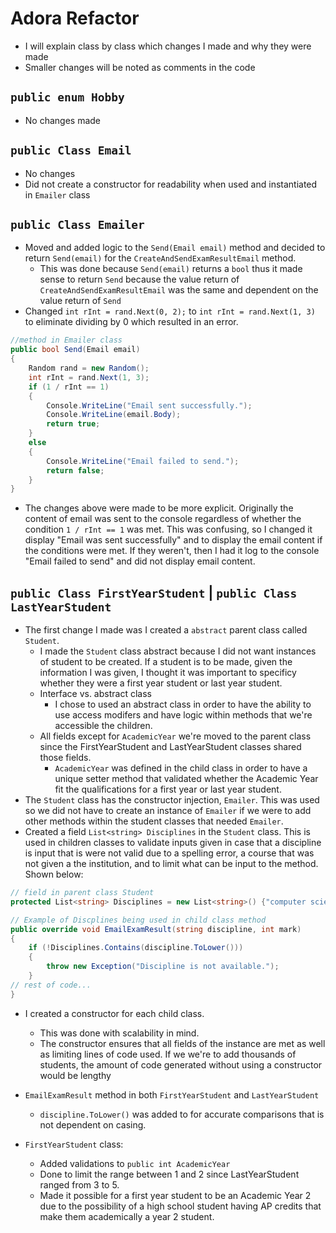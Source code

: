 # Adora Refactor
- I will explain class by class which changes I made and why they were made
- Smaller changes will be noted as comments in the code

## **``public enum Hobby``**
- No changes made

## **``public Class Email``**
- No changes
- Did not create a constructor for readability when used and instantiated in ``Emailer`` class

## **``public Class Emailer``**
- Moved and added logic to the ``Send(Email email)`` method and decided to return ``Send(email)`` for the ``CreateAndSendExamResultEmail`` method. 
    - This was done because ``Send(email)`` returns a ``bool`` thus it made sense to return ``Send`` because the value return of ``CreateAndSendExamResultEmail`` was the same and dependent on the value return of ``Send``
- Changed ``int rInt = rand.Next(0, 2);`` to ``int rInt = rand.Next(1, 3)`` to eliminate dividing by 0 which resulted in an error. 
```csharp
//method in Emailer class
public bool Send(Email email)
{
    Random rand = new Random();
    int rInt = rand.Next(1, 3);
    if (1 / rInt == 1)
    {
        Console.WriteLine("Email sent successfully.");
        Console.WriteLine(email.Body);
        return true;
    }
    else
    {
        Console.WriteLine("Email failed to send.");
        return false;
    }
}
```
- The changes above were made to be more explicit. Originally the content of email was sent to the console regardless of whether the condition ``1 / rInt == 1`` was met. This was confusing, so I changed it display "Email was sent successfully" and to display the email content if the conditions were met. If they weren't, then I had it log to the console "Email failed to send" and did not display email content. 

## **``public Class FirstYearStudent`` | ``public Class LastYearStudent``**
- The first change I made was I created a ``abstract`` parent class called ``Student``.
    - I made the ``Student`` class abstract because I did not want instances of student to be created. If a student is to be made, given the information I was given, I thought it was important to specificy whether they were a first year student or last year student.
    - Interface vs. abstract class
        - I chose to used an abstract class in order to have the ability to use access modifers and have logic within methods that we're accessible the children. 
    - All fields except for ``AcademicYear`` we're moved to the parent class since the FirstYearStudent and LastYearStudent classes shared those fields. 
        - ``AcademicYear`` was defined in the child class in order to have a unique setter method that validated whether the Academic Year fit the qualifications for a first year or last year student. 
- The ``Student`` class has the constructor injection, ``Emailer``. This was used so we did not have to create an instance of ``Emailer`` if we were to add other methods within the student classes that needed ``Emailer``.
- Created a field ``List<string> Disciplines`` in the ``Student`` class. This is used in children classes to validate inputs given in case that a discipline is input that is were not valid due to a spelling error, a course that was not given a the institution, and to limit what can be input to the method. Shown below:
```csharp
// field in parent class Student
protected List<string> Disciplines = new List<string>() {"computer science", "math", "biology", "chemistry", "history", "physics", "english"};

// Example of Discplines being used in child class method 
public override void EmailExamResult(string discipline, int mark)
{
    if (!Disciplines.Contains(discipline.ToLower()))
    {
        throw new Exception("Discipline is not available.");
    }
// rest of code...
}
```
- I created a constructor for each child class.
    - This was done with scalability in mind.
    - The constructor ensures that all fields of the instance are met as well as limiting lines of code used. If we we're to add thousands of students, the amount of code generated without using a constructor would be lengthy
- ``EmailExamResult`` method in both ``FirstYearStudent`` and ``LastYearStudent``
    - ``discipline.ToLower()`` was added to for accurate comparisons that is not dependent on casing. 

- ``FirstYearStudent`` class:
    - Added validations to ``public int AcademicYear``
    - Done to limit the range between 1 and 2 since LastYearStudent ranged from 3 to 5.
    - Made it possible for a first year student to be an Academic Year 2 due to the possibility of a high school student having AP credits that make them academically a year 2 student. 


